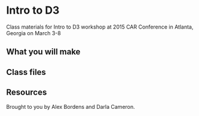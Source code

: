 # Intro to D3

Class materials for Intro to D3 workshop at 2015 CAR Conference in Atlanta, Georgia on March 3-8

## What you will make

## Class files

## Resources

Brought to you by Alex Bordens and Darla Cameron.
